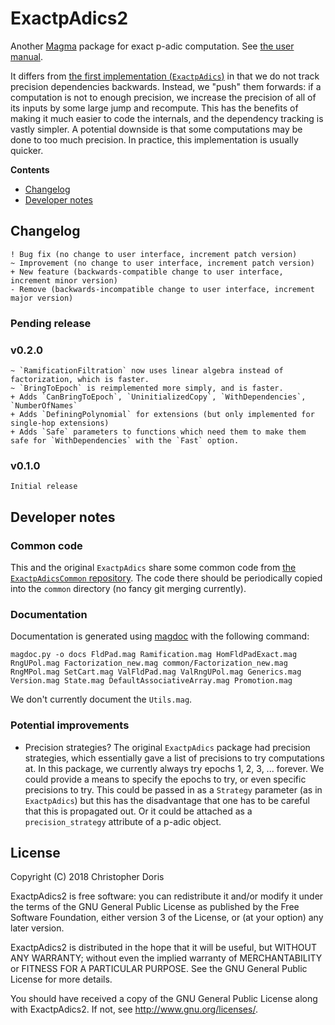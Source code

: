 # ExactpAdics2

Another [Magma](http://magma.maths.usyd.edu.au/magma) package for exact p-adic computation. See [the user manual](https://cjdoris.github.io/ExactpAdics2).

It differs from [the first implementation (`ExactpAdics`)](https://github.com/cjdoris/ExactpAdics) in that we do not track precision dependencies backwards. Instead, we "push" them forwards: if a computation is not to enough precision, we increase the precision of all of its inputs by some large jump and recompute. This has the benefits of making it much easier to code the internals, and the dependency tracking is vastly simpler. A potential downside is that some computations may be done to too much precision. In practice, this implementation is usually quicker.

**Contents**
- [Changelog](#changelog)
- [Developer notes](#developer-notes)

## Changelog

```
! Bug fix (no change to user interface, increment patch version)
~ Improvement (no change to user interface, increment patch version)
+ New feature (backwards-compatible change to user interface, increment minor version)
- Remove (backwards-incompatible change to user interface, increment major version)
```

### Pending release

### v0.2.0
```
~ `RamificationFiltration` now uses linear algebra instead of factorization, which is faster.
~ `BringToEpoch` is reimplemented more simply, and is faster.
+ Adds `CanBringToEpoch`, `UninitializedCopy`, `WithDependencies`, `NumberOfNames`
+ Adds `DefiningPolynomial` for extensions (but only implemented for single-hop extensions)
+ Adds `Safe` parameters to functions which need them to make them safe for `WithDependencies` with the `Fast` option.
```

### v0.1.0
```
Initial release
```

## Developer notes

### Common code

This and the original `ExactpAdics` share some common code from [the `ExactpAdicsCommon` repository](https://github.com/cjdoris/ExactpAdicsCommon). The code there should be periodically copied into the `common` directory (no fancy git merging currently).

### Documentation

Documentation is generated using [magdoc](https://cjdoris.github.io/magdoc) with the following command:

```
magdoc.py -o docs FldPad.mag Ramification.mag HomFldPadExact.mag RngUPol.mag Factorization_new.mag common/Factorization_new.mag RngMPol.mag SetCart.mag ValFldPad.mag ValRngUPol.mag Generics.mag Version.mag State.mag DefaultAssociativeArray.mag Promotion.mag
```

We don't currently document the `Utils.mag`.

### Potential improvements
- Precision strategies? The original `ExactpAdics` package had precision strategies, which essentially gave a list of precisions to try computations at. In this package, we currently always try epochs 1, 2, 3, ... forever. We could provide a means to specify the epochs to try, or even specific precisions to try. This could be passed in as a `Strategy` parameter (as in `ExactpAdics`) but this has the disadvantage that one has to be careful that this is propagated out. Or it could be attached as a `precision_strategy` attribute of a p-adic object.

## License

Copyright (C) 2018 Christopher Doris

ExactpAdics2 is free software: you can redistribute it and/or modify
it under the terms of the GNU General Public License as published by
the Free Software Foundation, either version 3 of the License, or
(at your option) any later version.

ExactpAdics2 is distributed in the hope that it will be useful,
but WITHOUT ANY WARRANTY; without even the implied warranty of
MERCHANTABILITY or FITNESS FOR A PARTICULAR PURPOSE.  See the
GNU General Public License for more details.

You should have received a copy of the GNU General Public License
along with ExactpAdics2.  If not, see http://www.gnu.org/licenses/.
